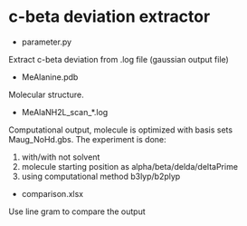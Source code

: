 # c-beta deviation extractor

- parameter.py

Extract c-beta deviation from .log file (gaussian output file)

- MeAlanine.pdb

Molecular structure.

- MeAlaNH2L_scan_*.log

Computational output, molecule is optimized with basis sets Maug_NoHd.gbs. The experiment is done:
1. with/with not solvent
2. molecule starting position as alpha/beta/delda/deltaPrime
3. using computational method b3lyp/b2plyp

- comparison.xlsx

Use line gram to compare the output
